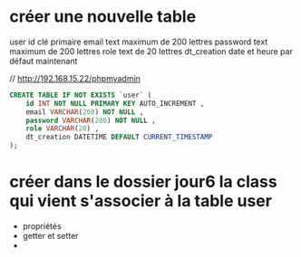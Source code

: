 # créer une nouvelle table 

user
id clé primaire
email text maximum de 200 lettres
password text maximum de 200 lettres
role text de 20 lettres
dt_creation date et heure par défaut maintenant 

// http://192.168.15.22/phpmyadmin

```sql
CREATE TABLE IF NOT EXISTS `user` (
    id INT NOT NULL PRIMARY KEY AUTO_INCREMENT ,
    email VARCHAR(200) NOT NULL ,
    password VARCHAR(200) NOT NULL ,
    role VARCHAR(20) ,
    dt_creation DATETIME DEFAULT CURRENT_TIMESTAMP
);
```


# créer dans le dossier jour6 la class qui vient s'associer à la table user 

- propriétés
- getter et setter
- 

